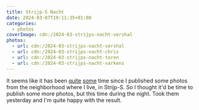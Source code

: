 ```yaml
---
title: Strijp-S Nacht
date: 2024-03-07T19:11:35+01:00
categories:
  - photos
coverImage: cdn:/2024-03-strijps-nacht-vershal
photos:
  - url: cdn:/2024-03-strijps-nacht-vershal
  - url: cdn:/2024-03-strijps-nacht-chris
  - url: cdn:/2024-03-strijps-nacht-toren
  - url: cdn:/2024-03-strijps-nacht-varkens
---
```


It seems like it has been [quite](/2022/10/23/strijp-s-fall/) [some](/2022/09/05/strijp-s/) time since I published some photos from the neighborhood where I live, in Strijp-S. So I thought it'd be time to publish some more photos, but this time during the night. Took them yesterday and I'm quite happy with the result.
